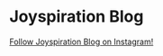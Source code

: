 # Joyspiration Blog

[Follow Joyspiration Blog on Instagram!](https://www.instagram.com/joyspirationblog/)
